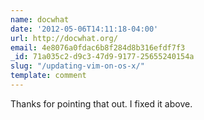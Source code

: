 ```yaml
---
name: docwhat
date: '2012-05-06T14:11:18-04:00'
url: http://docwhat.org/
email: 4e8076a0fdac6b8f284d8b316efdf7f3
_id: 71a035c2-d9c3-47d9-9177-25655240154a
slug: "/updating-vim-on-os-x/"
template: comment
---
```


Thanks for pointing that out. I fixed it above.
